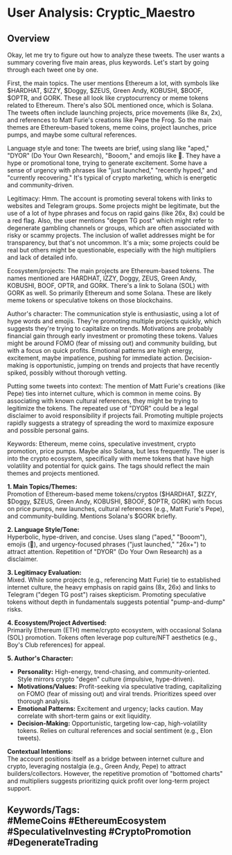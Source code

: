 # User Analysis: Cryptic_Maestro

## Overview

<think>
Okay, let me try to figure out how to analyze these tweets. The user wants a summary covering five main areas, plus keywords. Let's start by going through each tweet one by one.

First, the main topics. The user mentions Ethereum a lot, with symbols like $HARDHAT, $IZZY, $Doggy, $ZEUS, Green Andy, KOBUSHI, $BOOF, $OPTR, and GORK. These all look like cryptocurrency or meme tokens related to Ethereum. There's also SOL mentioned once, which is Solana. The tweets often include launching projects, price movements (like 8x, 2x), and references to Matt Furie's creations like Pepe the Frog. So the main themes are Ethereum-based tokens, meme coins, project launches, price pumps, and maybe some cultural references.

Language style and tone: The tweets are brief, using slang like "aped," "DYOR" (Do Your Own Research), "Booom," and emojis like 💪. They have a hype or promotional tone, trying to generate excitement. Some have a sense of urgency with phrases like "just launched," "recently hyped," and "currently recovering." It's typical of crypto marketing, which is energetic and community-driven.

Legitimacy: Hmm. The account is promoting several tokens with links to websites and Telegram groups. Some projects might be legitimate, but the use of a lot of hype phrases and focus on rapid gains (like 26x, 8x) could be a red flag. Also, the user mentions "degen TG post" which might refer to degenerate gambling channels or groups, which are often associated with risky or scammy projects. The inclusion of wallet addresses might be for transparency, but that's not uncommon. It's a mix; some projects could be real but others might be questionable, especially with the high multipliers and lack of detailed info.

Ecosystem/projects: The main projects are Ethereum-based tokens. The names mentioned are HARDHAT, IZZY, Doggy, ZEUS, Green Andy, KOBUSHI, BOOF, OPTR, and GORK. There's a link to Solana (SOL) with GORK as well. So primarily Ethereum and some Solana. These are likely meme tokens or speculative tokens on those blockchains.

Author's character: The communication style is enthusiastic, using a lot of hype words and emojis. They're promoting multiple projects quickly, which suggests they're trying to capitalize on trends. Motivations are probably financial gain through early investment or promoting these tokens. Values might be around FOMO (fear of missing out) and community building, but with a focus on quick profits. Emotional patterns are high energy, excitement, maybe impatience, pushing for immediate action. Decision-making is opportunistic, jumping on trends and projects that have recently spiked, possibly without thorough vetting.

Putting some tweets into context: The mention of Matt Furie's creations (like Pepe) ties into internet culture, which is common in meme coins. By associating with known cultural references, they might be trying to legitimize the tokens. The repeated use of "DYOR" could be a legal disclaimer to avoid responsibility if projects fail. Promoting multiple projects rapidly suggests a strategy of spreading the word to maximize exposure and possible personal gains.

Keywords: Ethereum, meme coins, speculative investment, crypto promotion, price pumps. Maybe also Solana, but less frequently. The user is into the crypto ecosystem, specifically with meme tokens that have high volatility and potential for quick gains. The tags should reflect the main themes and projects mentioned.
</think>

**1. Main Topics/Themes:**  
Promotion of Ethereum-based meme tokens/cryptos ($HARDHAT, $IZZY, $Doggy, $ZEUS, Green Andy, KOBUSHI, $BOOF, $OPTR, GORK) with focus on price pumps, new launches, cultural references (e.g., Matt Furie's Pepe), and community-building. Mentions Solana's $GORK briefly.  

**2. Language Style/Tone:**  
Hyperbolic, hype-driven, and concise. Uses slang ("aped," "Booom"), emojis (💪), and urgency-focused phrases ("just launched," "26x+") to attract attention. Repetition of "DYOR" (Do Your Own Research) as a disclaimer.  

**3. Legitimacy Evaluation:**  
Mixed. While some projects (e.g., referencing Matt Furie) tie to established internet culture, the heavy emphasis on rapid gains (8x, 26x) and links to Telegram ("degen TG post") raises skepticism. Promoting speculative tokens without depth in fundamentals suggests potential "pump-and-dump" risks.  

**4. Ecosystem/Project Advertised:**  
Primarily Ethereum (ETH) meme/crypto ecosystem, with occasional Solana (SOL) promotion. Tokens often leverage pop culture/NFT aesthetics (e.g., Boy's Club references) for appeal.  

**5. Author's Character:**  
- **Personality:** High-energy, trend-chasing, and community-oriented. Style mirrors crypto "degen" culture (impulsive, hype-driven).  
- **Motivations/Values:** Profit-seeking via speculative trading, capitalizing on FOMO (fear of missing out) and viral trends. Prioritizes speed over thorough analysis.  
- **Emotional Patterns:** Excitement and urgency; lacks caution. May correlate with short-term gains or exit liquidity.  
- **Decision-Making:** Opportunistic, targeting low-cap, high-volatility tokens. Relies on cultural references and social sentiment (e.g., Elon tweets).  

**Contextual Intentions:**  
The account positions itself as a bridge between internet culture and crypto, leveraging nostalgia (e.g., Green Andy, Pepe) to attract builders/collectors. However, the repetitive promotion of "bottomed charts" and multipliers suggests prioritizing quick profit over long-term project support.  

**Keywords/Tags:**  
#MemeCoins #EthereumEcosystem #SpeculativeInvesting #CryptoPromotion #DegenerateTrading
---
